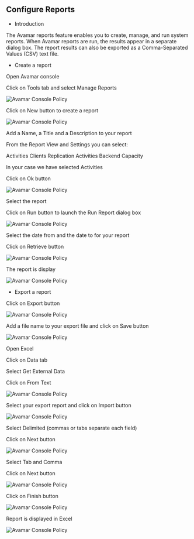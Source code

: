 ## Configure Reports

* Introduction

The Avamar reports feature enables you to create, manage, and run system reports. When 
Avamar reports are run, the results appear in a separate dialog box. The report results can 
also be exported as a Comma-Separated Values (CSV) text file.


* Create a report

Open Avamar console

Click on Tools tab and select Manage Reports

![Avamar Console Policy](/static/images/kb/Report1.png)


Click on New button to create a report

![Avamar Console Policy](/static/images/kb/Report2.png)


Add a Name, a Title and a Description to your report

From the Report View and Settings you can select:

Activities
Clients
Replication Activities
Backend Capacity

In your case we have selected Activities

Click on Ok button

![Avamar Console Policy](/static/images/kb/Report3.png)


Select the report

Click on Run button to launch the Run Report dialog box

![Avamar Console Policy](/static/images/kb/Report4.png)


Select the date from and the date to for your report

Click on Retrieve button

![Avamar Console Policy](/static/images/kb/Report5.png)


The report is display

![Avamar Console Policy](/static/images/kb/Report6.png)


* Export a report

Click on Export button

![Avamar Console Policy](/static/images/kb/Report7.png)


Add a file name to your export file and click on Save button

![Avamar Console Policy](/static/images/kb/Report8.png)


Open Excel

Click on Data tab

Select Get External Data

Click on From Text

![Avamar Console Policy](/static/images/kb/Report9.png)


Select your export report and click on Import button

![Avamar Console Policy](/static/images/kb/Report10.png)


Select Delimited (commas or tabs separate each field)

Click on Next button

![Avamar Console Policy](/static/images/kb/Report11.png)


Select Tab and Comma

Click on Next button

![Avamar Console Policy](/static/images/kb/Report12.png)


Click on Finish button

![Avamar Console Policy](/static/images/kb/Report13.png)


Report is displayed in Excel

![Avamar Console Policy](/static/images/kb/Report14.png)










